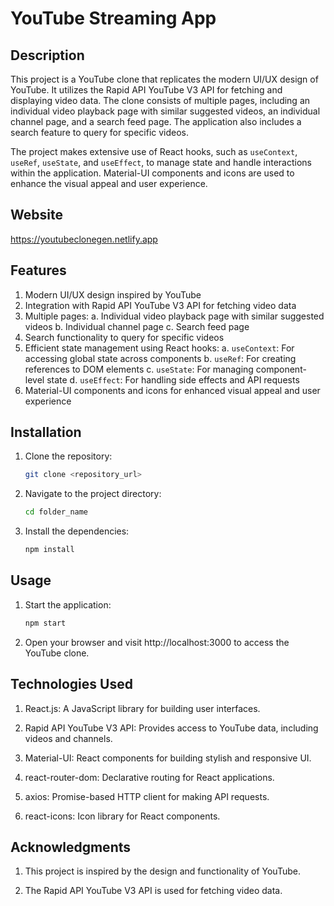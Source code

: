 # YouTube Streaming App

## Description
This project is a YouTube clone that replicates the modern UI/UX design of YouTube. It utilizes the Rapid API YouTube V3 API for fetching and displaying video data. The clone consists of multiple pages, including an individual video playback page with similar suggested videos, an individual channel page, and a search feed page. The application also includes a search feature to query for specific videos.

The project makes extensive use of React hooks, such as `useContext`, `useRef`, `useState`, and `useEffect`, to manage state and handle interactions within the application. Material-UI components and icons are used to enhance the visual appeal and user experience.

## Website

https://youtubeclonegen.netlify.app

## Features
1. Modern UI/UX design inspired by YouTube
2. Integration with Rapid API YouTube V3 API for fetching video data
3. Multiple pages:
   a. Individual video playback page with similar suggested videos
   b. Individual channel page
   c. Search feed page
4. Search functionality to query for specific videos
5. Efficient state management using React hooks:
   a. `useContext`: For accessing global state across components
   b. `useRef`: For creating references to DOM elements
   c. `useState`: For managing component-level state
   d. `useEffect`: For handling side effects and API requests
6. Material-UI components and icons for enhanced visual appeal and user experience

## Installation
1. Clone the repository:
   ```sh
   git clone <repository_url>
   ```

2. Navigate to the project directory:

    ```sh
    cd folder_name
    ```

3. Install the dependencies:
    ```sh
    npm install
    ```

## Usage

1. Start the application:

    ```sh
    npm start
    ```

2. Open your browser and visit http://localhost:3000 to access the YouTube clone.

## Technologies Used
1. React.js: A JavaScript library for building user interfaces.

2. Rapid API YouTube V3 API: Provides access to YouTube data, including videos and channels.

3. Material-UI: React components for building stylish and responsive UI.

4. react-router-dom: Declarative routing for React applications.

5. axios: Promise-based HTTP client for making API requests.

6. react-icons: Icon library for React components.

## Acknowledgments

1. This project is inspired by the design and functionality of YouTube.

2. The Rapid API YouTube V3 API is used for fetching video data.

